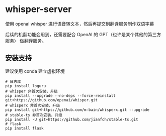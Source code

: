 # whisper-server
使用 openai whisper 进行语音转文本，然后再提交到翻译服务制作双语字幕

后续的机翻功能会用到，还需要配合 OpenAI 的 GPT（也许是某个其他的第三方服务） 做翻译服务。

## 安装支持

建议使用 conda 建立虚拟环境

```shell
# 日志库
pip install loguru
# whisper 非首次安装，升级
pip install --upgrade --no-deps --force-reinstall git+https://github.com/openai/whisper.git
# whisperx 非首次安装，升级
pip install git+https://github.com/m-bain/whisperx.git --upgrade
# stable-ts 非首次安装，升级
pip install -U git+https://github.com/jianfch/stable-ts.git
# flask
pip install flask
```
